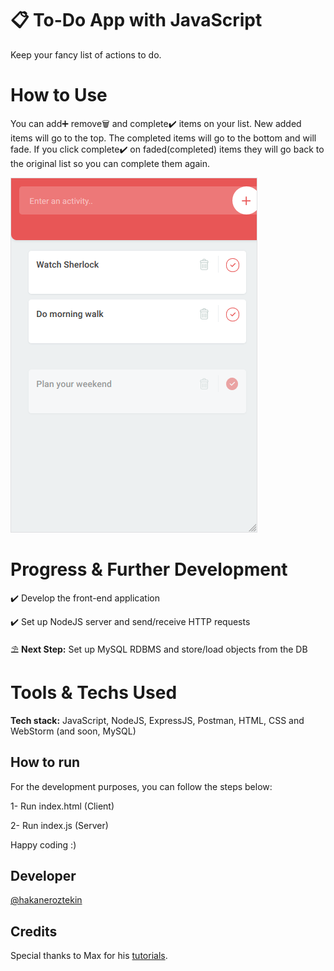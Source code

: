 # 📋 To-Do App with JavaScript
Keep your fancy list of actions to do.

# How to Use
You can add➕ remove🗑️ and complete✔️ items on your list. New added items will go to the top. The completed items will go to the bottom and will fade. If you click complete✔️ on faded(completed) items they will go back to the original list so you can complete them again. 

![Alt text](app.png)

# Progress & Further Development
✔️ Develop the front-end application

✔️ Set up NodeJS server and send/receive HTTP requests 

⛱ **Next Step:** Set up MySQL RDBMS and store/load objects from the DB

# Tools & Techs Used
**Tech stack:** JavaScript, NodeJS, ExpressJS, Postman, HTML, CSS and WebStorm (and soon, MySQL)

## How to run
For the development purposes, you can follow the steps below: 

1- Run index.html (Client)

2- Run index.js (Server)

Happy coding :)

## Developer
[@hakaneroztekin](www.github.com/hakaneroztekin)

## Credits
Special thanks to Max for his [tutorials](https://www.youtube.com/channel/UCr1BiYXeVfpWRCkS0MGjYkQ).


